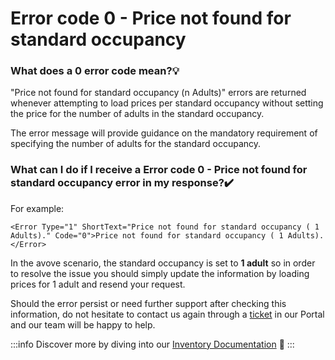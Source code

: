 ﻿---
sidebar_position: 2
---

# Error code 0 - Price not found for standard occupancy

### What does a 0 error code mean?💡
"Price not found for standard occupancy (n Adults)" errors are returned whenever attempting to load prices per standard occupancy without setting the price for the number of adults in the standard occupancy.

The error message will provide guidance on the mandatory requirement of specifying the number of adults for the standard occupancy.
### What can I do if I receive a Error code 0 - Price not found for standard occupancy error in my response?✔️
For example:

```
<Error Type="1" ShortText="Price not found for standard occupancy ( 1 Adults)." Code="0">Price not found for standard occupancy ( 1 Adults).</Error>
```

In the avove scenario, the standard occupancy is set to **1 adult** so in order to resolve the issue you should simply update the information by loading prices for 1 adult and resend your request.

Should the error persist or need further support after checking this information, do not hesitate to contact us again through a [ticket](https://app.travelgatex.com/tickets) in our Portal and our team will be happy to help.
 
:::info
Discover more by diving into our [Inventory Documentation](https://docs.travelgatex.com/inventory-x/) 🚀
:::
